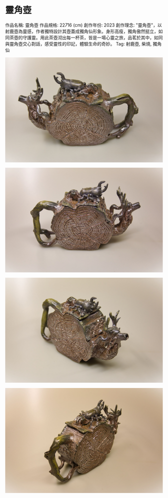 # 靈角壺

作品名稱: 靈角壺
作品規格: 22*7*16 (cm)
創作年份: 2023
創作理念: "靈角壺"，以射鹿壺為靈感，作者獨特設計其壺蓋成獨角仙形象。身形高瘦，獨角傲然挺立，如同茶壺的守護靈。用此茶壺沏出每一杯茶，皆是一場心靈之旅，品茗於其中，如同與靈角壺交心對話，感受靈性的印記，體驗生命的奇妙。
Tag: 射鹿壺, 柴燒, 獨角仙

![射鹿壺_柴燒01_1.jpg](%25E5%25B0%2584%25E9%25B9%25BF%25E5%25A3%25BA_%25E6%259F%25B4%25E7%2587%259201_1.jpg)

![射鹿壺_柴燒01_3.jpg](%25E5%25B0%2584%25E9%25B9%25BF%25E5%25A3%25BA_%25E6%259F%25B4%25E7%2587%259201_3.jpg)

![射鹿壺_柴燒01_4.jpg](%25E5%25B0%2584%25E9%25B9%25BF%25E5%25A3%25BA_%25E6%259F%25B4%25E7%2587%259201_4.jpg)

![射鹿壺_柴燒01_2.jpg](%25E5%25B0%2584%25E9%25B9%25BF%25E5%25A3%25BA_%25E6%259F%25B4%25E7%2587%259201_2.jpg)